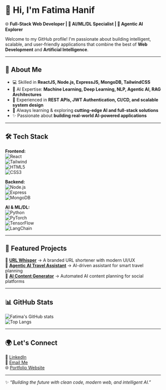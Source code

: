 # 👋 Hi, I'm Fatima Hanif  

🌐 **Full-Stack Web Developer | 🤖 AI/ML/DL Specialist | 🧠 Agentic AI Explorer**  

Welcome to my GitHub profile! I'm passionate about building intelligent, scalable, and user-friendly applications that combine the best of **Web Development** and **Artificial Intelligence**.  

---

## 🚀 About Me  
- 💻 Skilled in **ReactJS, Node.js, ExpressJS, MongoDB, TailwindCSS**  
- 🧠 AI Expertise: **Machine Learning, Deep Learning, NLP, Agentic AI, RAG Architectures**  
- 🔐 Experienced in **REST APIs, JWT Authentication, CI/CD, and scalable system design**  
- 🌱 Always learning & exploring **cutting-edge AI and full-stack solutions**  
- ✨ Passionate about **building real-world AI-powered applications**  

---

## 🛠️ Tech Stack  

**Frontend:**  
![React](https://img.shields.io/badge/React-61DAFB?logo=react&logoColor=black)  
![Tailwind](https://img.shields.io/badge/TailwindCSS-38B2AC?logo=tailwindcss&logoColor=white)  
![HTML5](https://img.shields.io/badge/HTML5-E34F26?logo=html5&logoColor=white)  
![CSS3](https://img.shields.io/badge/CSS3-1572B6?logo=css3&logoColor=white)  

**Backend:**  
![Node.js](https://img.shields.io/badge/Node.js-339933?logo=node.js&logoColor=white)  
![Express](https://img.shields.io/badge/Express.js-000000?logo=express&logoColor=white)  
![MongoDB](https://img.shields.io/badge/MongoDB-47A248?logo=mongodb&logoColor=white)  

**AI & ML/DL:**  
![Python](https://img.shields.io/badge/Python-3776AB?logo=python&logoColor=white)  
![PyTorch](https://img.shields.io/badge/PyTorch-EE4C2C?logo=pytorch&logoColor=white)  
![TensorFlow](https://img.shields.io/badge/TensorFlow-FF6F00?logo=tensorflow&logoColor=white)  
![LangChain](https://img.shields.io/badge/LangChain-12100E?logo=chainlink&logoColor=white)  

---

## 📌 Featured Projects  
🔗 [**URL Whisper**](https://github.com/Fatima-Haneef/url-whisper) → A branded URL shortener with modern UI/UX  
🔗 [**Agentic AI Travel Assistant**](https://github.com/Fatima-Haneef/crewai-travel-assistant) → AI-driven assistant for smart travel planning  
🔗 [**AI Content Generator**](https://github.com/Fatima-Haneef/ai-content-planner) → Automated AI content planning for social platforms  

---

## 📊 GitHub Stats  
![Fatima's GitHub stats](https://github-readme-stats.vercel.app/api?username=Fatima-Haneef&show_icons=true&theme=radical)  
![Top Langs](https://github-readme-stats.vercel.app/api/top-langs/?username=Fatima-Haneef&layout=compact&theme=radical)  

---

## 🌍 Let's Connect  
💼 [LinkedIn](https://www.linkedin.com/in/fatima-hanif-ai)  
📧 [Email Me](mailto:your-email@example.com)  
🌐 [Portfolio Website](https://your-portfolio-link.com)  

---
✨ _“Building the future with clean code, modern web, and intelligent AI.”_  

